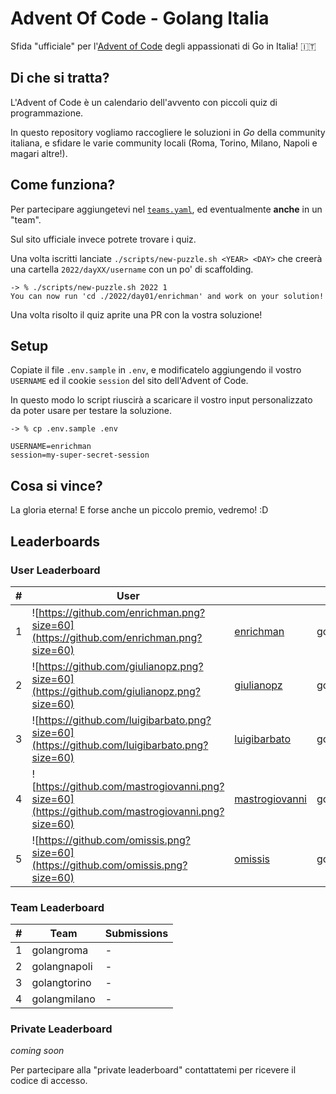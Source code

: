 # Advent Of Code - Golang Italia

Sfida "ufficiale" per l'[Advent of Code](https://adventofcode.com/) degli appassionati di Go in Italia! :it:

## Di che si tratta?

L'Advent of Code è un calendario dell'avvento con piccoli quiz di programmazione.  

In questo repository vogliamo raccogliere le soluzioni in *Go* della community italiana, e sfidare le varie community locali (Roma, Torino, Milano, Napoli e magari altre!).


## Come funziona?

Per partecipare aggiungetevi nel [`teams.yaml`](./teams.yaml), ed eventualmente **anche** in un "team".  

Sul sito ufficiale invece potrete trovare i quiz.

Una volta iscritti lanciate `./scripts/new-puzzle.sh <YEAR> <DAY>` che creerà una cartella `2022/dayXX/username` con un po' di scaffolding.

```
-> % ./scripts/new-puzzle.sh 2022 1                                                                                                  
You can now run 'cd ./2022/day01/enrichman' and work on your solution!
```

Una volta risolto il quiz aprite una PR con la vostra soluzione!

## Setup

Copiate il file `.env.sample` in `.env`, e modificatelo aggiungendo il vostro `USERNAME` ed il cookie `session` del sito dell'Advent of Code.  

In questo modo lo script riuscirà a scaricare il vostro input personalizzato da poter usare per testare la soluzione.

```
-> % cp .env.sample .env
```
```
USERNAME=enrichman
session=my-super-secret-session
```

## Cosa si vince?

La gloria eterna! E forse anche un piccolo premio, vedremo! :D

## Leaderboards

### User Leaderboard

| # | User  | | Team  | Submissions  | 
|---|-------|-|-------|--------------|
| 1 | ![https://github.com/enrichman.png?size=60](https://github.com/enrichman.png?size=60) | [enrichman](https://github.com/enrichman) | golangroma | 0 (2022) <br /> 3 (2021) <br /> 0 (2020) |
| 2 | ![https://github.com/giulianopz.png?size=60](https://github.com/giulianopz.png?size=60) | [giulianopz](https://github.com/giulianopz) | golangroma | 0 (2022) <br /> 0 (2021) <br /> 0 (2020) |
| 3 | ![https://github.com/luigibarbato.png?size=60](https://github.com/luigibarbato.png?size=60) | [luigibarbato](https://github.com/luigibarbato) | golangnapoli | 0 (2022) <br /> 0 (2021) <br /> 0 (2020) |
| 4 | ![https://github.com/mastrogiovanni.png?size=60](https://github.com/mastrogiovanni.png?size=60) | [mastrogiovanni](https://github.com/mastrogiovanni) | golangroma | 0 (2022) <br /> 0 (2021) <br /> 0 (2020) |
| 5 | ![https://github.com/omissis.png?size=60](https://github.com/omissis.png?size=60) | [omissis](https://github.com/omissis) | golangtorino | 0 (2022) <br /> 0 (2021) <br /> 0 (2020) |

### Team Leaderboard

| # | Team  | Submissions  | 
|---|-------|--------------|
| 1 | golangroma | - |
| 2 | golangnapoli | - |
| 3 | golangtorino | - |
| 4 | golangmilano | - |

### Private Leaderboard

_coming soon_

Per partecipare alla "private leaderboard" contattatemi per ricevere il codice di accesso.
